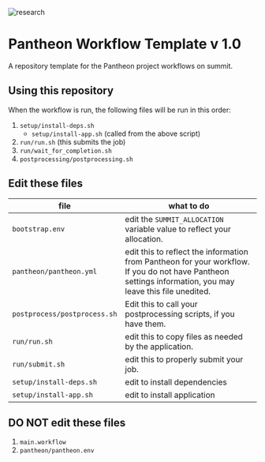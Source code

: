![research](https://pantheonscience.github.io/states/research.png)

# Pantheon Workflow Template v 1.0

A repository template for the Pantheon project workflows on summit.

## Using this repository

When the workflow is run, the following files will be run in this order:

1. `setup/install-deps.sh`
    - `setup/install-app.sh` (called from the above script)
1. `run/run.sh` (this submits the job)
1. `run/wait_for_completion.sh`
1. `postprocessing/postprocessing.sh`

## Edit these files
| file | what to do |
|------|---------|
|`bootstrap.env` | edit the `SUMMIT_ALLOCATION` variable value to reflect your allocation. |
|`pantheon/pantheon.yml` | edit this to reflect the information from Pantheon for your workflow. If you do not have Pantheon settings information, you may leave this file unedited. |
|`postprocess/postprocess.sh` | Edit this to call your postprocessing scripts, if you have them. |
|`run/run.sh` | edit this to copy files as needed by the application. |
|`run/submit.sh` | edit this to properly submit your job. |
|`setup/install-deps.sh` | edit to install dependencies |
|`setup/install-app.sh` | edit to install application  |


## DO NOT edit these files

1. `main.workflow`
1. `pantheon/pantheon.env`
